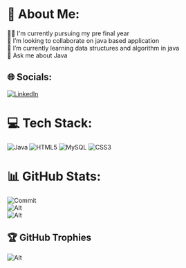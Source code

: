 # 💫 About Me:
👨‍🎓 I'm currently pursuing my pre final year <br>👯 I’m looking to collaborate on java based application<br>🌱 I’m currently learning data structures and algorithm in java<br>💬 Ask me about Java


## 🌐 Socials:
[![LinkedIn](https://img.shields.io/badge/LinkedIn-%230077B5.svg?logo=linkedin&logoColor=white)](https://linkedin.com/in/kaarthika-n-87072024a) 

# 💻 Tech Stack:
![Java](https://img.shields.io/badge/java-%23ED8B00.svg?style=flat-square&logo=openjdk&logoColor=white) ![HTML5](https://img.shields.io/badge/html5-%23E34F26.svg?style=flat-square&logo=html5&logoColor=white) ![MySQL](https://img.shields.io/badge/mysql-%2300000f.svg?style=flat-square&logo=mysql&logoColor=white) ![CSS3](https://img.shields.io/badge/css3-%231572B6.svg?style=flat-square&logo=css3&logoColor=white)
# 📊 GitHub Stats:
![Commit](https://github-readme-stats.vercel.app/api?username=kaarthika2003&theme=blueberry&hide_border=false&include_all_commits=true&count_private=true)<br/>
![Alt](https://github-readme-streak-stats.herokuapp.com/?user=kaarthika2003&theme=blueberry&hide_border=false)<br/>
![Alt](https://github-readme-stats.vercel.app/api/top-langs/?username=kaarthika2003&theme=blueberry&hide_border=false&include_all_commits=true&count_private=true&layout=compact)

## 🏆 GitHub Trophies
![Alt](https://github-profile-trophy.vercel.app/?username=kaarthika2003&theme=tokyonight&no-frame=false&no-bg=false&margin-w=4)

